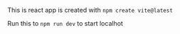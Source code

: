  This is react app is created with ```npm create vite@latest```
 
 Run this to ```npm run dev``` to start localhot
 
 
